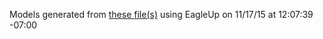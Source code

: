 Models generated from [these file(s)](S:\Eagle_stuffs\LilyPad_Reed_Switch-master\LilyPad_Reed_Switch-master\Hardware\LilyPad-reed.brd) using EagleUp on 11/17/15 at 12:07:39 -07:00
